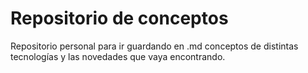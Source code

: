 # Repositorio de conceptos
Repositorio personal para ir guardando en .md conceptos de distintas tecnologías y las novedades que vaya encontrando.
